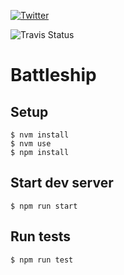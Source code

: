 [![Twitter](https://img.shields.io/twitter/follow/davidjsmoreno.svg?style=social&label=@davidjsmoreno)](https://twitter.com/davidjsmoreno)

![Travis Status](https://img.shields.io/travis/davidjsalazarmoreno/battleship?branch=testing)

# Battleship

## Setup

```
$ nvm install
$ nvm use
$ npm install
```

## Start dev server

```
$ npm run start
```

## Run tests

```
$ npm run test
```
